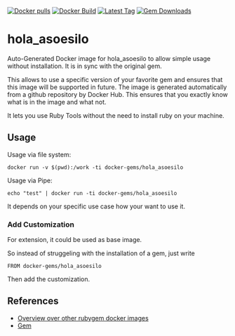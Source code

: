 [![Docker pulls](https://img.shields.io/docker/pulls/rubygem/hola_asoesilo.svg)](https://hub.docker.com/r/rubygem/hola_asoesilo/)
[![Docker Build](https://img.shields.io/docker/automated/rubygem/hola_asoesilo.svg)](https://hub.docker.com/r/rubygem/hola_asoesilo/)
[![Latest Tag](https://img.shields.io/github/tag/docker-rubygem/hola_asoesilo.svg)](https://hub.docker.com/r/rubygem/hola_asoesilo/)
[![Gem Downloads](https://img.shields.io/gem/dt/hola_asoesilo.svg)](https://rubygems.org/gems/hola_asoesilo/)
# hola_asoesilo

Auto-Generated Docker image for hola_asoesilo to allow simple usage without installation.
It is in sync with the original gem.

This allows to use a specific version of your favorite gem and ensures that this image will be supported in future.
The image is generated automatically from a github repository by Docker Hub.
This ensures that you exactly know what is in the image and what not.

It lets you use Ruby Tools without the need to install ruby on your machine.

## Usage

Usage via file system:

`docker run -v $(pwd):/work -ti docker-gems/hola_asoesilo`

Usage via Pipe:

`echo "test" | docker run -ti docker-gems/hola_asoesilo`

It depends on your specific use case how your want to use it.

### Add Customization

For extension, it could be used as base image.

So instead of struggeling with the installation of a gem, just write

`FROM docker-gems/hola_asoesilo`

Then add the customization.

## References

 - [Overview over other rubygem docker images](https://github.com/thinkbot/docker-rubygem)
 - [Gem](https://rubygems.org/gems/hola_asoesilo/)
